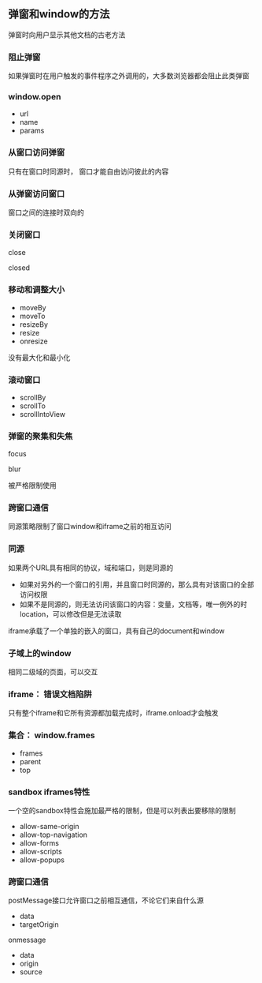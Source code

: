 ## 弹窗和window的方法

弹窗时向用户显示其他文档的古老方法

### 阻止弹窗

如果弹窗时在用户触发的事件程序之外调用的，大多数浏览器都会阻止此类弹窗

### window.open

- url
- name
- params

### 从窗口访问弹窗

只有在窗口时同源时， 窗口才能自由访问彼此的内容

### 从弹窗访问窗口

窗口之间的连接时双向的

### 关闭窗口

close

closed

### 移动和调整大小

- moveBy
- moveTo
- resizeBy
- resize
- onresize

没有最大化和最小化

### 滚动窗口

- scrollBy
- scrollTo
- scrollIntoView

### 弹窗的聚集和失焦

focus

blur

被严格限制使用





### 跨窗口通信

同源策略限制了窗口window和iframe之前的相互访问

### 同源

如果两个URL具有相同的协议，域和端口，则是同源的

- 如果对另外的一个窗口的引用，并且窗口时同源的，那么具有对该窗口的全部访问权限
- 如果不是同源的，则无法访问该窗口的内容：变量，文档等，唯一例外的时location，可以修改但是无法读取

iframe承载了一个单独的嵌入的窗口，具有自己的document和window

### 子域上的window

相同二级域的页面，可以交互

### iframe： 错误文档陷阱

只有整个iframe和它所有资源都加载完成时，iframe.onload才会触发

### 集合： window.frames

- frames
- parent
- top

### sandbox iframes特性

一个空的sandbox特性会施加最严格的限制，但是可以列表出要移除的限制

- allow-same-origin
- allow-top-navigation
- allow-forms
- allow-scripts
- allow-popups

### 跨窗口通信

postMessage接口允许窗口之前相互通信，不论它们来自什么源

- data
- targetOrigin

onmessage

- data
- origin
- source



